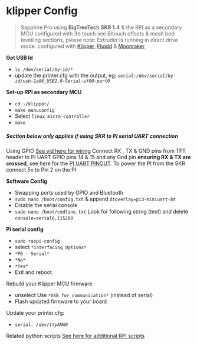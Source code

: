# klipper Config

> Sapphire Pro using **BigTreeTech SKR 1.4** & the RPI as a secondary MCU configured with 3d touch see Bltouch offsets & mesh bed levelling sections, please note: Extruder is running in direct drive mode. configured with [Klipper](https://github.com/KevinOConnor/klipper), [Fluidd](https://github.com/cadriel/fluidd) & [Moonraker](https://github.com/Arksine/moonraker)
> 

**Get USB Id**
* `ls /dev/serial/by-id/*`
* update the printer.cfg with the output, eg: *`serial:/dev/serial/by-id/usb-1a86_USB2.0-Serial-if00-port0`*

**Set-up RPI as secondary MCU**
* `cd ~/klipper/`
* `make menuconfig`
* Select `linux micro-controller`
* `make`

##### Section below only applies if using SKR to PI serial UART connection 

Using GPIO [See vid here for wiring](https://www.youtube.com/watch?v=AtW3GqkKUz8-Q&t=14m39s) Connect RX , TX & GND pins from TFT header to PI UART GPIO pins 14 & 15 and any Gnd pin **ensuring RX & TX are crossed**, see here for the [PI UART PINOUT](https://pinout.xyz/pinout/pin8_gpio14). To power the PI from the SKR connect 5v to Pin 2 on the PI
  
  **Software Config**
  * Swapping ports used by GPIO and Bluetooth
  * `sudo nano /boot/config.txt` & append `dtoverlay=pi3-miniuart-bt`
  * Disable the serial console
  * `sudo nano /boot/cmdline.txt` Look for following string (text) and delete `console=serial0,115200`

  **Pi serial config**
  * `sudo raspi-config`
  * select `*Interfacing Options*`
  * `*P6 - Serial*`
  * `*No*`
  * `*Yes*`
  * Exit and reboot.

  Rebuild your Klipper MCU firmware
  * unselect Use `*USB for communication*` (instead of serial)
  * Flash updated firmware to your board

  Update your printer.cfg:
  * *`serial: /dev/ttyAMA0`*

  Related python scripts
  [See here for additional RPI scripts ](https://github.com/sajrashid/RpiPythonScripts)


